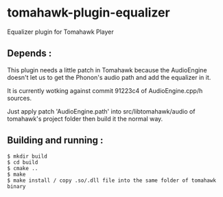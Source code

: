 tomahawk-plugin-equalizer
=========================

Equalizer plugin for Tomahawk Player


Depends :
---------

This plugin needs a little patch in Tomahawk because the AudioEngine doesn't
let us to get the Phonon's audio path and add the equalizer in it.

It is currently wotking against commit 91223c4 of AudioEngine.cpp/h sources.

Just apply patch 'AudioEngine.path' into src/libtomahawk/audio of tomahawk's 
project folder then build it the normal way.


Building and running :
----------------------

    $ mkdir build
    $ cd build
    $ cmake ..
    $ make
    $ make install / copy .so/.dll file into the same folder of tomahawk binary
